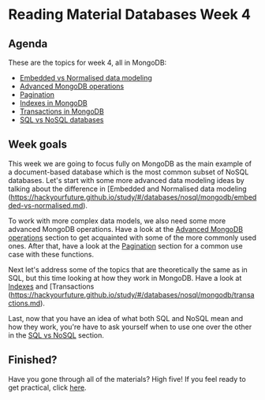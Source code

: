 # Reading Material Databases Week 4

## Agenda

These are the topics for week 4, all in MongoDB:

- [Embedded vs Normalised data modeling](https://hackyourfuture.github.io/study/#/databases/nosql/mongodb/embedded-vs-normalised.md)
- [Advanced MongoDB operations](https://hackyourfuture.github.io/study/#/databases/nosql/mongodb/advanced-operations.md)
- [Pagination](https://hackyourfuture.github.io/study/#/databases/nosql/mongodb/pagination.md)
- [Indexes in MongoDB](https://hackyourfuture.github.io/study/#/databases/nosql/mongodb/indexes.md)
- [Transactions in MongoDB](https://hackyourfuture.github.io/study/#/databases/nosql/mongodb/transactions.md)
- [SQL vs NoSQL databases](https://hackyourfuture.github.io/study/#/databases/sql-vs-nosql-databases.md)

## Week goals

This week we are going to focus fully on MongoDB as the main example of a document-based database which is the most common subset of NoSQL databases. Let's start with some more advanced data modeling ideas by talking about the difference in [Embedded and Normalised data modeling (https://hackyourfuture.github.io/study/#/databases/nosql/mongodb/embedded-vs-normalised.md).

To work with more complex data models, we also need some more advanced MongoDB operations. Have a look at the [Advanced MongoDB operations](https://hackyourfuture.github.io/study/#/databases/nosql/mongodb/advanced-operations.md) section to get acquainted with some of the more commonly used ones. After that, have a look at the [Pagination](https://hackyourfuture.github.io/study/#/databases/nosql/mongodb/pagination.md) section for a common use case with these functions.

Next let's address some of the topics that are theoretically the same as in SQL, but this time looking at how they work in MongoDB. Have a look at [Indexes](https://hackyourfuture.github.io/study/#/databases/nosql/mongodb/indexes.md) and [Transactions (https://hackyourfuture.github.io/study/#/databases/nosql/mongodb/transactions.md).

Last, now that you have an idea of what both SQL and NoSQL mean and how they work, you're have to ask yourself when to use one over the other in the [SQL vs NoSQL](https://hackyourfuture.github.io/study/#/databases/sql-vs-nosql-databases.md) section.

## Finished?

Have you gone through all of the materials? High five! If you feel ready to get practical, click [here](./MAKEME.md).

